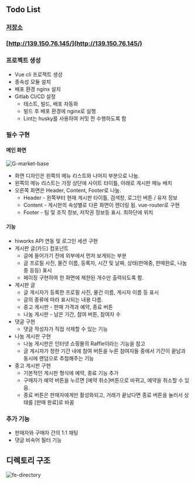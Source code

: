 ## Todo List

### [저장소](https://gitlab.gabia.com/mentoring/intern/2021.01/g-market/web)

### [http://139.150.76.145/](http://139.150.76.145/)

### 프로젝트 생성

- Vue cli 프로젝트 생성
- 종속성 모듈 설치
- 배포 환경 nginx 설치
- Gitlab CI/CD 설정
  - 테스트, 빌드, 배포 자동화
  - 빌드 후 배포 환경에 nginx로 실행
  - Lint는 husky를 사용하여 커밋 전 수행하도록 함

### 필수 구현

#### 메인 화면
![G-market-base](uploads/8221e38808a9e7f72a0f46106eee1313/G-market-base.png)
- 화면 디자인은 왼쪽의 메뉴 리스트와 나머지 부분으로 나눔.
- 왼쪽의 메뉴 리스트는 가장 상단에 사이트 타이틀, 아래로 게시판 메뉴 배치
- 오른쪽 화면은 Header, Content, Footer로 나눔.
  - Header - 왼쪽부터 현재 게시판 타이틀, 검색창, 로그인 버튼 / 유저 정보
  - Content - 게시판의 속성별로 다른 화면이 렌더링 됨. vue-router로 구현
  - Footer - 팀 및 조직 정보, 저작권 정보등 표시. 최하단에 위치

#### 기능
- hiworks API 연동 및 로그인 세션 구현
- 게시판 글(카드) 컴포넌트
  - 글에 들어가기 전에 외부에서 먼저 보게되는 부분
  - 글 프로필 사진, 물건 이름, 등록자, 시간 및 날짜, 상태(판매중, 판매완료, 나눔중 등등) 표시
  - 페이징 구현하여 한 화면에 제한된 개수만 출력되도록 함.
- 게시판 글
  - 글 게시자가 등록한 프로필 사진, 물건 이름, 게시자 이름 등 표시
  - 글의 종류에 따라 표시되는 내용 다름.
  - 중고 게시판 - 판매 가격과 예약, 종료 버튼
  - 나눔 게시판 - 남은 기간, 참여 버튼, 참여자 수
- 댓글 구현
  - 댓글 작성자가 직접 삭제할 수 있는 기능
- 나눔 게시판 구현
  - 나눔 게시판은 인터넷 쇼핑몰의 Raffle이라는 기능을 참고
  - 글 게시자가 정한 기간 내에 참여 버튼을 누른 참여자들 중에서 기간이 끝남과 동시에 랜덤으로 추첨해주는 기능
- 중고 게시판 구현
  - 기본적인 게시판 형식에 예약, 종료 기능 추가
  - 구매자가 예약 버튼을 누르면 [예약 취소]버튼으로 바뀌고, 예약을 취소할 수 있음.
  - 종료 버튼은 판매자에게만 활성화되고, 거래가 끝났다면 종료 버튼을 눌러서 상태를 [판매 완료]로 바꿈

### 추가 기능

- 판매자와 구매자 간의 1:1 채팅
- 댓글 비속어 필터 기능


## 디렉토리 구조

![fe-directory](uploads/0f19e3d5143a2d78f466995b0a81e646/fe-directory.png)
